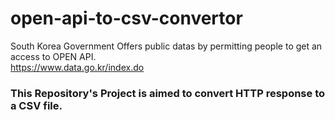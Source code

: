 # open-api-to-csv-convertor
South Korea Government Offers public datas by permitting people to get an access to OPEN API.<br>
https://www.data.go.kr/index.do<br>
### This Repository's Project is aimed to convert HTTP response to a CSV file. 
